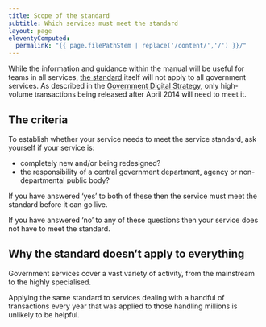 ```yaml
---
title: Scope of the standard
subtitle: Which services must meet the standard
layout: page
eleventyComputed:
  permalink: "{{ page.filePathStem | replace('/content/','/') }}/"
---
```


While the information and guidance within the manual will be useful for teams in all services, [the standard](/version-1/) itself will not apply to all government services. As described in the [Government Digital Strategy](https://www.gov.uk/government/collections/government-digital-strategy-reports-and-research), only high-volume transactions being released after April 2014 will need to meet it.

## The criteria

To establish whether your service needs to meet the service standard, ask yourself if your service is:

- completely new and/or being redesigned?
- the responsibility of a central government department, agency or non-departmental public body?

If you have answered ‘yes’ to both of these then the service must meet the standard before it can go live.

If you have answered ‘no’ to any of these questions then your service does not have to meet the standard.

## Why the standard doesn’t apply to everything

Government services cover a vast variety of activity, from the mainstream to the highly specialised.

Applying the same standard to services dealing with a handful of transactions every year that was applied to those handling millions is unlikely to be helpful.
